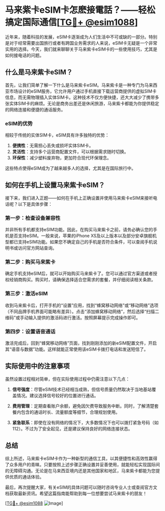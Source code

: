 # 马来紫卡eSIM卡怎麽接電話？——轻松搞定国际通信[[TG💪+ @esim1088](https://t.me/s/esim1088)]

近年来，随着科技的发展，eSIM卡逐渐成为人们生活中不可或缺的一部分。特别是对于经常需要出国旅行或者有跨国业务需求的人来说，eSIM卡无疑是一个非常实用的选择。今天，我们就来聊聊关于马来紫卡eSIM卡的一些使用技巧，尤其是如何接电话的问题。

## 什么是马来紫卡eSIM？

首先，让我们简单了解一下什么是马来紫卡eSIM。马来紫卡是一种专门为马来西亚市场设计的eSIM服务，它允许用户通过手机直接下载运营商提供的虚拟SIM卡信息，而无需物理插入实体SIM卡。这种技术不仅方便快捷，还大大减少了携带多张实体SIM卡的麻烦。无论是商务出差还是休闲旅游，马来紫卡都能为你提供稳定的网络连接和便捷的通话服务。

### eSIM的优势

相较于传统的实体SIM卡，eSIM具有许多独特的优势：

1. **便携性**：无需担心丢失或损坏实体SIM卡。
2. **灵活性**：支持多个运营商配置文件，可以根据需求随时切换。
3. **环保性**：减少塑料废弃物，更加符合现代环保理念。

这些特点使得eSIM成为了越来越多人的选择，尤其是在国际旅行中。

## 如何在手机上设置马来紫卡eSIM？

接下来，我们进入正题——如何在手机上正确设置并使用马来紫卡eSIM来接听电话呢？以下是具体步骤：

### 第一步：检查设备兼容性

并非所有手机都支持eSIM功能。因此，在购买马来紫卡之前，请务必确认您的手机是否支持eSIM。一般来说，苹果的iPhone XS及以上版本以及部分安卓旗舰机型都已支持eSIM功能。如果您不确定自己的手机是否符合条件，可以查阅手机说明书或访问官方网站查询。

### 第二步：购买马来紫卡

确定手机支持eSIM后，就可以开始购买马来紫卡了。您可以通过官方渠道或者授权经销商购买。购买时，请确保选择适合您需求的套餐，并仔细阅读相关条款。

### 第三步：激活eSIM

收到马来紫卡后，打开手机的“设置”应用，找到“蜂窝移动网络”或“移动网络”选项（不同品牌手机界面可能略有差异）。点击“添加蜂窝移动网络”，然后选择“扫描二维码”或手动输入提供的激活码进行激活。按照屏幕提示完成操作即可。

### 第四步：设置语音通话

激活完成后，回到“蜂窝移动网络”页面，找到刚刚添加的新eSIM配置文件，开启其“语音与数据”功能。这样就能正常使用该eSIM卡拨打电话和发送短信了。

## 实际使用中的注意事项

虽然设置过程相对简单，但在实际使用过程中仍需注意以下几点：

1. **信号强度**：尽管eSIM技术已经相当成熟，但信号质量仍然取决于当地基站覆盖情况。建议选择信号较好的位置进行通话。
   
2. **费用管理**：定期查看账户余额，避免因欠费导致服务中断。同时，了解清楚套餐内包含的通话时长、流量额度等细节，合理规划使用。

3. **紧急联系**：即使在没有网络的情况下，大多数情况下也可以拨打紧急号码（如112）。不过为了安全起见，还是建议保持良好的网络连接状态。

## 总结

综上所述，马来紫卡eSIM卡作为一种新型的通信工具，以其便捷性和高效性赢得了众多用户的青睐。只要按照上述步骤正确设置并妥善使用，就能轻松实现国际间的无障碍沟通。无论是在马来西亚境内还是其他国家和地区，马来紫卡都能为您提供优质的通话体验。

最后，再次提醒大家，有关eSIM的具体问题可以随时咨询专业人士或查阅官方文档获取最新资讯。希望这篇指南能帮助到每一位想要尝试马来紫卡的朋友！

[[TG💪+ @esim1088](https://t.me/s/esim1088) ![Image](https://i.postimg.cc/4NQfJmqS/Snipaste-2025-05-13-00-14-12.png)]